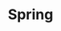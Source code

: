 ---
layout: tag-list
type: tag
title: Spring
slug: spring
category: study
sidebar: false
order: 4
description: >
   Spring study
---